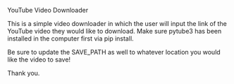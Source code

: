 YouTube Video Downloader

This is a simple video downloader in which the user will input the link of the YouTube video they would like to download. Make sure pytube3 has been installed in the computer first via pip install.

Be sure to update the SAVE_PATH as well to whatever location you would like the video to save!

Thank you.
